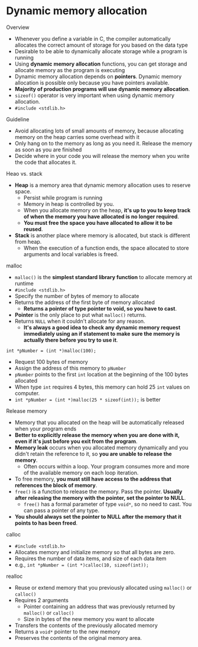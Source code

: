 # Dynamic memory allocation

Overview
- Whenever you define a variable in C, the compiler automatically allocates the correct amount of storage for you based on the data type
- Desirable to be able to dynamically allocate storage while a program is running
- Using **dynamic memory allocation** functions, you can get storage and allocate memory as the program is executing
- Dynamic memory allocation depends on **pointers**. Dynamic memory allocation is possible only because you have pointers available.
- **Majority of production programs will use dynamic memory allocation**.
- `sizeof()` operator is very important when using dynamic memory allocation.
- `#include <stdlib.h>`

Guideline
- Avoid allocating lots of small amounts of memory, because allocating memory on the heap carries some overhead with it
- Only hang on to the memory as long as you need it. Release the memory as soon as you are finished
- Decide where in your code you will release the memory when you write the code that allocates it.

Heao vs. stack
- **Heap** is a memory area that dynamic memory allocation uses to reserve space.
  - Persist while program is running
  - Memory in heap is controlled by you.
  - When you allocate memory on the heap, **it's up to you to keep track of when the memory you have allocated is no longer required**.
  - **You must free the space you have allocated to allow it to be reused**.
- **Stack** is another place where memory is allocated, but stack is different from heap.
  - When the execution of a function ends, the space allocated to store arguments and local variables is freed.

malloc
- `malloc()` is the **simplest standard library function** to allocate memory at runtime
- `#include <stdlib.h>`
- Specify the number of bytes of memory to allocate
- Returns the address of the first byte of memory allocated
  - **Returns a pointer of type pointer to void, so you have to cast**.
- **Pointer** is the only place to put what `malloc()` returns.
- Returns `NULL` when it couldn't allocate for any reason.
  - **It's always a good idea to check any dynamic memory request immediately using an if statement to make sure the memory is actually there before you try to use it**.

`int *pNumber = (int *)malloc(100);`
- Request 100 bytes of memory
- Assign the address of this memory to `pNumber`
- `pNumber` points to the first `int` location at the beginning of the 100 bytes allocated
- When type `int` requires 4 bytes, this memory can hold 25 `int` values on computer.
- `int *pNumber = (int *)malloc(25 * sizeof(int));` is better


Release memory
- Memory that you allocated on the heap will be automatically released when your program ends
- **Better to explicitly release the memory when you are done with it, even if it's just before you exit from the program**.
- **Memory leak** occurs when you allocated memory dynamically and you didn't retain the reference to it, so **you are unable to release the memory**.
  - Often occurs within a loop. Your program consumes more and more of the available memory on each loop iteration.
- To free memory, **you must still have access to the address that references the block of memory**.
- `free()` is a function to release the memory. Pass the pointer. **Usually after releasing the memory with the pointer, set the pointer to NULL**.
  - `free()` has a formal parameter of type `void*`, so no need to cast. You can pass a pointer of any type.
- **You should always set the pointer to NULL after the memory that it points to has been freed**.

calloc
- `#include <stdlib.h>`
- Allocates memory and initialize memory so that all bytes are zero.
- Requires the number of data items, and size of each data item
- e.g., `int *pNumber = (int *)calloc(10, sizeof(int));`

realloc
- Reuse or extend memory that you previously allocated using `malloc()` or `calloc()`
- Requires 2 arguments
  - Pointer containing an address that was previously returned by `malloc()` or `calloc()`
  - Size in bytes of the new memory you want to allocate
- Transfers the contents of the previously allocated memory
- Returns a `void*` pointer to the new memory
- Preserves the contents of the original memory area.
